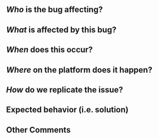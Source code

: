 ## *Who* is the bug affecting?
<!-- Ex. All players, ayyubids, admins -->

## *What* is affected by this bug?
<!-- Ex. Player loading, capture system, Animus -->

## *When* does this occur?
<!-- Ex. When joining the game, upon death, when entering the Animus -->

## *Where* on the platform does it happen?
<!-- Ex. At Jerusalem, at any map -->


## *How* do we replicate the issue?
<!-- Please be specific as possible. Use dashes (-) or numbers (1.) to create a list of steps -->


## Expected behavior (i.e. solution)
<!-- What should have happened? -->


## Other Comments
